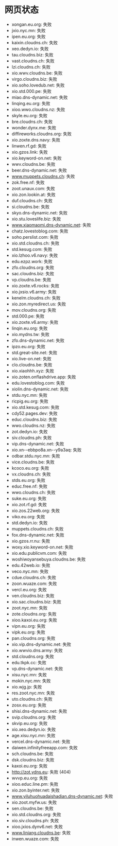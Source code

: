 # 网页状态
- xongan.eu.org: 失败
- jxio.nyc.mn: 失败
- ipen.eu.org: 失败
- kaixin.cloudns.ch: 失败
- xeo.dedyn.io: 失败
- tau.cloudns.biz: 失败
- vast.cloudns.ch: 失败
- lzi.cloudns.ch: 失败
- xio.wwv.cloudns.be: 失败
- virgo.cloudns.biz: 失败
- xio.soho.lovedub.net: 失败
- xio.std.000.pe: 失败
- miao.dns-dynamic.net: 失败
- linqing.eu.org: 失败
- xioo.wwo.cloudns.nz: 失败
- skyle.eu.org: 失败
- bre.cloudns.ch: 失败
- wonder.dynx.me: 失败
- diffireworks.cloudns.org: 失败
- xio.zoxte.dns.navy: 失败
- linwen.rf.gd: 失败
- xio.gzos.link: 失败
- xio.keyword-on.net: 失败
- wwv.cloudns.be: 失败
- beer.dns-dynamic.net: 失败
- www.muppets.cloudns.ch: 失败
- zok.free.nf: 失败
- zoot.unaux.com: 失败
- xio.zon.lookin.at: 失败
- duf.cloudns.ch: 失败
- si.cloudns.be: 失败
- skyo.dns-dynamic.net: 失败
- xio.stu.loveslife.biz: 失败
- www.xiaomaomi.dns-dynamic.net: 失败
- chatz.lovestoblog.com: 失败
- soho.perslist.com: 失败
- xio.std.cloudns.ch: 失败
- std.kesug.com: 失败
- xio.lzhoo.v6.navy: 失败
- edu.ezpz.work: 失败
- zfo.cloudns.org: 失败
- sac.cloudns.biz: 失败
- vp.cloudns.be: 失败
- xio.zoxte.v6.rocks: 失败
- xio.jxsio.v6.army: 失败
- kenelm.cloudns.ch: 失败
- xio.zon.myredirect.us: 失败
- mov.cloudns.org: 失败
- std.000.pe: 失败
- xio.zoxte.v6.army: 失败
- linqin.eu.org: 失败
- xio.mydns.tw: 失败
- zfo.dns-dynamic.net: 失败
- ipzo.eu.org: 失败
- std.great-site.net: 失败
- xio.live-on.net: 失败
- clo.cloudns.be: 失败
- xio.xiaohhh.xyz: 失败
- xio.zoten.onflashdrive.app: 失败
- edu.lovestoblog.com: 失败
- xiolin.dns-dynamic.net: 失败
- stdu.nyc.mn: 失败
- ricpig.eu.org: 失败
- xio.std.kesug.com: 失败
- cdy52.pages.dev: 失败
- educ.cloudns.biz: 失败
- wwo.cloudns.nz: 失败
- zot.dedyn.io: 失败
- siv.cloudns.ph: 失败
- vip.dns-dynamic.net: 失败
- xio.xn--ebbpo8a.xn--y9a3aq: 失败
- odbar.stdu.nyc.mn: 失败
- vice.cloudns.be: 失败
- kcoco.eu.org: 失败
- vx.cloudns.ch: 失败
- stds.eu.org: 失败
- educ.free.nf: 失败
- wwo.cloudns.ch: 失败
- suke.eu.org: 失败
- xio.zot.rf.gd: 失败
- xio.zos.22web.org: 失败
- viko.eu.org: 失败
- std.dedyn.io: 失败
- muppets.cloudns.ch: 失败
- fox.dns-dynamic.net: 失败
- xio.gzos.rr.nu: 失败
- woxy.xio.keyword-on.net: 失败
- xio.edu.publicvm.com: 失败
- woshiwoyansebuya.cloudns.be: 失败
- edu.42web.io: 失败
- veco.nyc.mn: 失败
- cdue.cloudns.ch: 失败
- zoon.wuaze.com: 失败
- vercl.eu.org: 失败
- ven.cloudns.biz: 失败
- xio.sac.cloudns.biz: 失败
- zoot.nyc.mn: 失败
- zote.cloudns.org: 失败
- xioo.kaxoi.eu.org: 失败
- vipn.eu.org: 失败
- vipk.eu.org: 失败
- pan.cloudns.org: 失败
- xio.vip.dns-dynamic.net: 失败
- xio.wwvio.dns.army: 失败
- std.cloudns.org: 失败
- edu.tkpk.cc: 失败
- vp.dns-dynamic.net: 失败
- xisu.nyc.mn: 失败
- mokin.nyc.mn: 失败
- xio.wjg.jp: 失败
- res.zoot.nyc.mn: 失败
- uto.cloudns.ch: 失败
- zosx.eu.org: 失败
- shisi.dns-dynamic.net: 失败
- svip.cloudns.org: 失败
- skvip.eu.org: 失败
- xio.xeo.dedyn.io: 失败
- age.xisu.nyc.mn: 失败
- vercel.dns-dynamic.net: 失败
- daiwen.infinityfreeapp.com: 失败
- sch.cloudns.be: 失败
- dsk.cloudns.biz: 失败
- kaxoi.eu.org: 失败
- http://zot.ydns.eu: 失败 (404)
- wvvp.eu.org: 失败
- xioo.educ.line.pm: 失败
- xio.zon.byinter.net: 失败
- www.yiluhuohuadaishadian.dns-dynamic.net: 失败
- xio.zoot.myfw.us: 失败
- sen.cloudns.be: 失败
- xio.std.cloudns.org: 失败
- xio.siv.cloudns.ph: 失败
- xioo.jxios.dynv6.net: 失败
- www.liniang.cloudns.be: 失败
- inwen.wuaze.com: 失败
